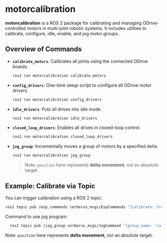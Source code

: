 # motorcalibration

**motorcalibration** is a ROS 2 package for calibrating and managing ODrive-controlled motors in multi-joint robotic systems. It includes utilities to calibrate, configure, idle, enable, and jog motor groups.

## Overview of Commands

- **`calibrate_motors`**: Calibrates all joints using the connected ODrive boards.
  ```bash
  ros2 run motorcalibration calibrate_motors
  ```

- **`config_drivers`**: One-time setup script to configure all ODrive motor drivers.
  ```bash
  ros2 run motorcalibration config_drivers
  ```

- **`idle_drivers`**: Puts all drives into idle mode.
  ```bash
  ros2 run motorcalibration idle_drivers
  ```

- **`closed_loop_drivers`**: Enables all drives in closed-loop control.
  ```bash
  ros2 run motorcalibration closed_loop_drivers
  ```

- **`jog_group`**: Incrementally moves a group of motors by a specified delta.
  ```bash
  ros2 run motorcalibration jog_group
  ```
  > Note: `position` here represents **delta movement**, not an absolute target.

## Example: Calibrate via Topic

You can trigger calibration using a ROS 2 topic:

```bash
ros2 topic pub /esp_commands cerberus_msgs/EspCommands "{calibrate: true, startup: false, shutdown: false}" -1
```
Command to use jog program:

```bash
  ros2 topic pub /jog_group cerberus_msgs/JogCommand "{group_name: 'calf', position: -2}" -1
```
Note: `position` here represents **delta movement**, not an absolute target.


